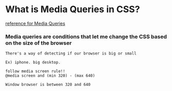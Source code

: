 # What is Media Queries in CSS?

[reference for Media Queries](https://developer.mozilla.org/en-US/docs/Web/CSS/Media_Queries/Using_media_queries)

### Media queries are conditions that let me change the CSS based on the size of the browser

```
There's a way of detecting if our browser is big or small

Ex) iphone. big desktop.

follow media screen rule!!
@media screen and (min 320) - (max 640)

Window browser is between 320 and 640
```
